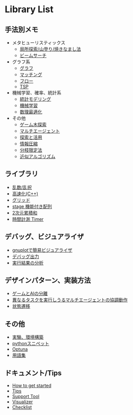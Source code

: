 # Library List

## 手法別メモ

- メタヒューリスティックス
  - [局所探索/山登り/焼きなまし法](./sa.md)
  - [ビームサーチ](./beam_search.md)
- グラフ系
  - [グラフ](./graph.md)
  - [マッチング](./matching.md)
  - [フロー](./flow.md)
  - [TSP](./tsp.md)
- 機械学習、確率、統計系
  - [統計モデリング](./stats_modeling.md)
  - [機械学習](./ml.md)
  - [数理最適化](./math_opt.md)
- その他
  - [ゲーム木探索](./game_tree.md)
  - [マルチエージェント](./multi_agent.md)
  - [探索と活用](./exp2.md)
  - [情報圧縮](./compress.md)
  - [分枝限定法](./branch_and_bound.md)
  - [近似アルゴリズム](./approx_algo.md)

## ライブラリ

- [乱数/乱択](./random.md)
- [高速化(C++)](./speedup.md)
- [グリッド](./grid.md)
- [stage 機能付き配列](./stage_array.md)
- [2次元累積和](./summed_area_table.md)
- [時間計測 Timer](./timer.md)

## デバッグ、ビジュアライザ

- [gnuplotで簡易ビジュアライザ](./gnuplot.md)
- [デバッグ出力](./debug_print.md)
- [実行結果の分析](./result_analy.md)

## デザインパターン、実装方法

- [ゲームとAIの分離](./design_patterns/gameai.md)
- [異なるタスクを実行しうるマルチエージェントの協調動作](./design_patterns/multiagent.md)
- [状態遷移](./design_patterns/state.md)

## その他

- [実験、環境構築](./experiments.md)
- [pythonスニペット](./python_snippet.md)
- [Optuna](./optuna.md)
- [用語集](./glossary.md)

## ドキュメント/Tips

- [How to get started](../Docs/how_to_get_started.md)
- [Tips](../Docs/tips.md)
- [Support Tool](../Docs/support_tool.md)
- [Visualizer](../Docs/visualizer.md)
- [Checklist](../Docs/checklist.md)